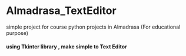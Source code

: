 # Almadrasa_TextEditor 
simple project for course python projects in Almadrasa (For educational purpose)

#### using Tkinter library , make simple to Text Editor

